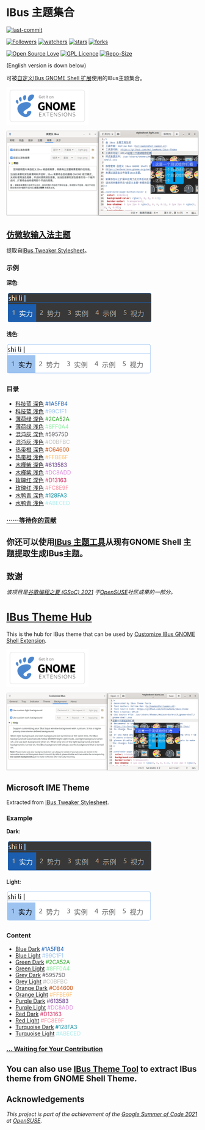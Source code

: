 # IBus 主题集合

[![last-commit](https://img.shields.io/github/last-commit/HollowMan6/IBus-Theme-Hub)](https://github.com/HollowMan6/IBus-Theme-Hub/graphs/commit-activity)

[![Followers](https://img.shields.io/github/followers/HollowMan6?style=social)](https://github.com/HollowMan6?tab=followers)
[![watchers](https://img.shields.io/github/watchers/HollowMan6/IBus-Theme-Hub?style=social)](https://github.com/HollowMan6/IBus-Theme-Hub/watchers)
[![stars](https://img.shields.io/github/stars/HollowMan6/IBus-Theme-Hub?style=social)](https://github.com/HollowMan6/IBus-Theme-Hub/stargazers)
[![forks](https://img.shields.io/github/forks/HollowMan6/IBus-Theme-Hub?style=social)](https://github.com/HollowMan6/IBus-Theme-Hub/network/members)

[![Open Source Love](https://img.shields.io/badge/-%E2%9D%A4%20Open%20Source-Green?style=flat-square&logo=Github&logoColor=white&link=https://hollowman6.github.io/fund.html)](https://hollowman6.github.io/fund.html)
[![GPL Licence](https://img.shields.io/badge/license-GPL-blue)](https://opensource.org/licenses/GPL-3.0/)
[![Repo-Size](https://img.shields.io/github/repo-size/HollowMan6/IBus-Theme-Hub.svg)](https://github.com/HollowMan6/IBus-Theme-Hub/archive/main.zip)

(English version is down below)

可被[自定义IBus GNOME Shell 扩展](https://github.com/HollowMan6/IBus-Theme-Hub)使用的IBus主题集合。

[<img src="https://raw.githubusercontent.com/andyholmes/gnome-shell-extensions-badge/master/get-it-on-ego.svg?sanitize=true" alt="Get it on GNOME Extensions" height="100" align="middle">][ego]

![](https://github.com/HollowMan6/Customize-IBus/raw/main/img/demo.png)

## [仿微软输入法主题](仿微软Microsoft)

提取自[IBus Tweaker Stylesheet](https://github.com/tuberry/ibus-tweaker/blob/8616794abe3e8664a23e41a282a1bc94873040f6/ibus-tweaker%40tuberry.github.com/stylesheet.css)。

### 示例

**深色**:

![](仿微软Microsoft/img/eg-dark.png)

**浅色**:

![](仿微软Microsoft/img/eg-light.png)

### 目录

- [科技蓝 深色](仿微软Microsoft/Blue-Dark-科技蓝-深色-1A5FB4.css) <font color=#1A5FB4>#1A5FB4</font>
- [科技蓝 浅色](仿微软Microsoft/Blue-Light-科技蓝-浅色-99C1F1.css) <font color=#99C1F1>#99C1F1</font>
- [薄荷绿 深色](仿微软Microsoft/Green-Dark-薄荷绿-深色-2CA52A.css) <font color=#2CA52A>#2CA52A</font>
- [薄荷绿 浅色](仿微软Microsoft/Green-Light-薄荷绿-浅色-8FF0A4.css) <font color=#8FF0A4>#8FF0A4</font>
- [混沌灰 深色](仿微软Microsoft/Grey-Dark-混沌灰-深色-59575D.css) <font color=#59575D>#59575D</font>
- [混沌灰 浅色](仿微软Microsoft/Grey-Light-混沌灰-浅色-C0BFBC.css) <font color=#C0BFBC>#C0BFBC</font>
- [热带橙 深色](仿微软Microsoft/Orange-Dark-热带橙-深色-C64600.css) <font color=#C64600>#C64600</font>
- [热带橙 浅色](仿微软Microsoft/Orange-Light-热带橙-浅色-FFBE6F.css) <font color=#FFBE6F>#FFBE6F</font>
- [木槿紫 深色](仿微软Microsoft/Purple-Dark-木槿紫-深色-613583.css) <font color=#613583>#613583</font>
- [木槿紫 浅色](仿微软Microsoft/Purple-Light-木槿紫-浅色-DC8ADD.css) <font color=#DC8ADD>#DC8ADD</font>
- [玫瑰红 深色](仿微软Microsoft/Red-Dark-玫瑰红-深色-D13163.css) <font color=#D13163>#D13163</font>
- [玫瑰红 浅色](仿微软Microsoft/Red-Light-玫瑰红-浅色-FC8E9F.css) <font color=#FC8E9F>#FC8E9F</font>
- [水鸭青 深色](仿微软Microsoft/Turquoise-Dark-水鸭青-深色-128FA3.css) <font color=#128FA3>#128FA3</font>
- [水鸭青 浅色](仿微软Microsoft/Turquoise-Light-水鸭青-浅色-ABECED.css) <font color=#ABECED>#ABECED</font>


### [⋯⋯等待你的贡献](https://github.com/HollowMan6/IBus-Theme-Hub/issues/1)

## 你还可以使用[IBus 主题工具](https://github.com/HollowMan6/IBus-Theme)从现有GNOME Shell 主题提取生成IBus主题。

## 致谢

_该项目是[谷歌编程之夏 (GSoC) 2021](https://summerofcode.withgoogle.com/projects/#5505085183885312) 于[OpenSUSE](https://github.com/openSUSE/mentoring/issues/158)社区成果的一部分。_

# [IBus Theme Hub](仿微软Microsoft)

This is the hub for IBus theme that can be used by [Customize IBus GNOME Shell Extension](https://github.com/HollowMan6/IBus-Theme-Hub).

[<img src="https://raw.githubusercontent.com/andyholmes/gnome-shell-extensions-badge/master/get-it-on-ego.svg?sanitize=true" alt="Get it on GNOME Extensions" height="100" align="middle">][ego]

![](https://github.com/HollowMan6/Customize-IBus/raw/main/img/demo-en.png)

## Microsoft IME Theme

Extracted from [IBus Tweaker Stylesheet](https://github.com/tuberry/ibus-tweaker/blob/8616794abe3e8664a23e41a282a1bc94873040f6/ibus-tweaker%40tuberry.github.com/stylesheet.css).

### Example

**Dark**:

![](仿微软Microsoft/img/eg-dark.png)

**Light**:

![](仿微软Microsoft/img/eg-light.png)

### Content

- [Blue Dark](仿微软Microsoft/Blue-Dark-科技蓝-深色-1A5FB4.css) <font color=#1A5FB4>#1A5FB4</font>
- [Blue Light](仿微软Microsoft/Blue-Light-科技蓝-浅色-99C1F1.css) <font color=#99C1F1>#99C1F1</font>
- [Green Dark](仿微软Microsoft/Green-Dark-薄荷绿-深色-2CA52A.css) <font color=#2CA52A>#2CA52A</font>
- [Green Light](仿微软Microsoft/Green-Light-薄荷绿-浅色-8FF0A4.css) <font color=#8FF0A4>#8FF0A4</font>
- [Grey Dark](仿微软Microsoft/Grey-Dark-混沌灰-深色-59575D.css) <font color=#59575D>#59575D</font>
- [Grey Light](仿微软Microsoft/Grey-Light-混沌灰-浅色-C0BFBC.css) <font color=#C0BFBC>#C0BFBC</font>
- [Orange Dark](仿微软Microsoft/Orange-Dark-热带橙-深色-C64600.css) <font color=#C64600>#C64600</font>
- [Orange Light](仿微软Microsoft/Orange-Light-热带橙-浅色-FFBE6F.css) <font color=#FFBE6F>#FFBE6F</font>
- [Purple Dark](仿微软Microsoft/Purple-Dark-木槿紫-深色-613583.css) <font color=#613583>#613583</font>
- [Purple Light](仿微软Microsoft/Purple-Light-木槿紫-浅色-DC8ADD.css) <font color=#DC8ADD>#DC8ADD</font>
- [Red Dark](仿微软Microsoft/Red-Dark-玫瑰红-深色-D13163.css) <font color=#D13163>#D13163</font>
- [Red Light](仿微软Microsoft/Red-Light-玫瑰红-浅色-FC8E9F.css) <font color=#FC8E9F>#FC8E9F</font>
- [Turquoise Dark](仿微软Microsoft/Turquoise-Dark-水鸭青-深色-128FA3.css) <font color=#128FA3>#128FA3</font>
- [Turquoise Light](仿微软Microsoft/Turquoise-Light-水鸭青-浅色-ABECED.css) <font color=#ABECED>#ABECED</font>

### [... Waiting for Your Contribution](https://github.com/HollowMan6/IBus-Theme-Hub/issues/1)

## You can also use [IBus Theme Tool](https://github.com/HollowMan6/IBus-Theme) to extract IBus theme from GNOME Shell Theme.

## Acknowledgements

_This project is part of the achievement of the [Google Summer of Code 2021](https://summerofcode.withgoogle.com/projects/#5505085183885312) at [OpenSUSE](https://github.com/openSUSE/mentoring/issues/158)._

[ego]: https://extensions.gnome.org/extension/4112/IBus-Theme-Hub/
